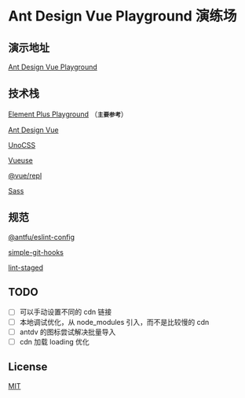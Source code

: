 # Ant Design Vue Playground 演练场

## 演示地址

[Ant Design Vue Playground](https://huangmingfu.github.io/ant-design-vue-playground)

## 技术栈

[Element Plus Playground](https://github.com/element-plus/element-plus-playground) （**`主要参考`**）

[Ant Design Vue](https://github.com/vueComponent/ant-design-vue)

[UnoCSS](https://github.com/antfu/unocss)

[Vueuse](https://github.com/vueuse/vueuse)

[@vue/repl](https://github.com/vuejs/repl)

[Sass](https://github.com/sass/sass)

## 规范

[@antfu/eslint-config](https://github.com/antfu/eslint-config)

[simple-git-hooks](https://github.com/toplenboren/simple-git-hooks)

[lint-staged](https://github.com/lint-staged/lint-staged)

## TODO

- [ ] 可以手动设置不同的 cdn 链接
- [ ] 本地调试优化，从 node_modules 引入，而不是比较慢的 cdn
- [ ] antdv 的图标尝试解决批量导入
- [ ] cdn 加载 loading 优化

## License

[MIT](./LICENSE)
